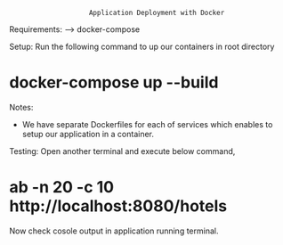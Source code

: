 						Application Deployment with Docker

Requirements:
        --> docker-compose

Setup: Run the following command to up our containers in root directory

# docker-compose up --build

Notes:
* We have separate Dockerfiles for each of services which enables to setup our application in a container.

Testing: Open another terminal and execute below command,

# ab -n 20 -c 10 http://localhost:8080/hotels

Now check cosole output in application running terminal.
